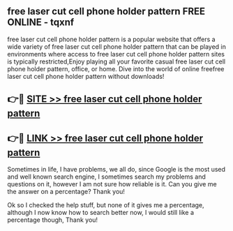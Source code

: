 ## free laser cut cell phone holder pattern FREE ONLINE - tqxnf

free laser cut cell phone holder pattern is a popular website that offers a wide variety of free laser cut cell phone holder pattern that can be played in environments where access to free laser cut cell phone holder pattern sites is typically restricted,Enjoy playing all your favorite casual free laser cut cell phone holder pattern, office, or home. Dive into the world of online freefree laser cut cell phone holder pattern without downloads!

## 👉🔴 [SITE >> free laser cut cell phone holder pattern](http://news.freeplayer.one?title=free_laser_cut_cell_phone_holder_pattern&ref=FRRE)

## 👉🔴 [LINK >> free laser cut cell phone holder pattern](http://news.freeplayer.one?title=free_laser_cut_cell_phone_holder_pattern&ref=FREE)

Sometimes in life, I have problems, we all do, since Google is the most used and well known search engine, I sometimes search my problems and questions on it, however I am not sure how reliable is it. Can you give me the answer on a percentage? Thank you!

Ok so I checked the help stuff, but none of it gives me a percentage, although I now know how to search better now, I would still like a percentage though, Thank you!
